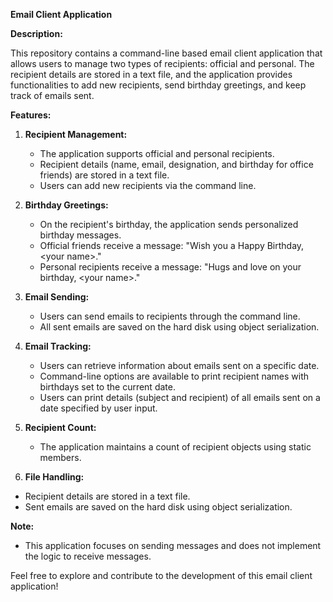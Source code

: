 **Email Client Application**

**Description:**

This repository contains a command-line based email client application that allows users to manage two types of recipients: official and personal. The recipient details are stored in a text file, and the application provides functionalities to add new recipients, send birthday greetings, and keep track of emails sent.

**Features:**

1. **Recipient Management:**
   - The application supports official and personal recipients.
   - Recipient details (name, email, designation, and birthday for office friends) are stored in a text file.
   - Users can add new recipients via the command line.

2. **Birthday Greetings:**
   - On the recipient's birthday, the application sends personalized birthday messages.
   - Official friends receive a message: "Wish you a Happy Birthday, \<your name\>."
   - Personal recipients receive a message: "Hugs and love on your birthday, \<your name\>."

3. **Email Sending:**
   - Users can send emails to recipients through the command line.
   - All sent emails are saved on the hard disk using object serialization.

4. **Email Tracking:**
   - Users can retrieve information about emails sent on a specific date.
   - Command-line options are available to print recipient names with birthdays set to the current date.
   - Users can print details (subject and recipient) of all emails sent on a date specified by user input.

5. **Recipient Count:**
   - The application maintains a count of recipient objects using static members.


6. **File Handling:**

- Recipient details are stored in a text file.
- Sent emails are saved on the hard disk using object serialization.

**Note:**
- This application focuses on sending messages and does not implement the logic to receive messages.

Feel free to explore and contribute to the development of this email client application!
